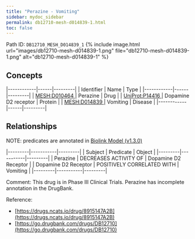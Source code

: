 ```yaml
---
title: "Perazine - Vomiting"
sidebar: mydoc_sidebar
permalink: db12710-mesh-d014839-1.html
toc: false 
---
```



Path ID: `DB12710_MESH_D014839_1`
{% include image.html url="images/db12710-mesh-d014839-1.png" file="db12710-mesh-d014839-1.png" alt="db12710-mesh-d014839-1" %}

## Concepts

|------------|------|---------|
| Identifier | Name | Type    |
|------------|------|---------|
| <a href="https://identifiers.org/MESH:D010464">MESH:D010464 </a> | Perazine | Drug |
| <a href="https://identifiers.org/UniProt:P14416">UniProt:P14416 </a> | Dopamine D2 receptor | Protein |
| <a href="https://identifiers.org/MESH:D014839">MESH:D014839 </a> | Vomiting | Disease |
|------------|------|---------|

## Relationships


NOTE: predicates are annotated in <a href="https://github.com/biolink/biolink-model/releases/tag/v1.3.0">Biolink Model (v1.3.0)</a>

|---------|-----------|---------|
| Subject | Predicate | Object  |
|---------|-----------|---------|
| Perazine | DECREASES ACTIVITY OF | Dopamine D2 Receptor |
| Dopamine D2 Receptor | POSITIVELY CORRELATED WITH | Vomiting |
|---------|-----------|---------|

Comment: This drug is in Phase III Clinical Trials. Perazine has incomplete annotation in the DrugBank.

Reference: 
  - [https://drugs.ncats.io/drug/8915147A2B](https://drugs.ncats.io/drug/8915147A2B)
  - [https://go.drugbank.com/drugs/DB12710](https://go.drugbank.com/drugs/DB12710)
